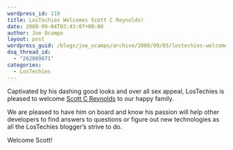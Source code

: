 ```yaml
---
wordpress_id: 119
title: LosTechies Welcomes Scott C Reynolds!
date: 2008-09-04T03:43:07+00:00
author: Joe Ocampo
layout: post
wordpress_guid: /blogs/joe_ocampo/archive/2008/09/03/lostechies-welcomes-scott-c-reynolds.aspx
dsq_thread_id:
  - "262089871"
categories:
  - LosTechies
---
```

Captivated by his dashing good looks and over all sex appeal, LosTechies is pleased to welcome <a href="http://www.lostechies.com/blogs/scottcreynolds/default.aspx" target="_blank">Scott C Reynolds</a> to our happy family. 

We are pleased to have him on board and know his passion will help other developers to find answers to questions or figure out new technologies as all the LosTechies blogger&#8217;s strive to do. 

Welcome Scott!